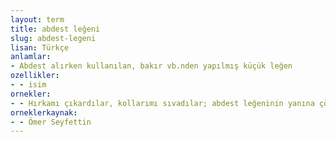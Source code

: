 ```yaml
---
layout: term
title: abdest leğeni
slug: abdest-legeni
lisan: Türkçe
anlamlar:
- Abdest alırken kullanılan, bakır vb.nden yapılmış küçük leğen
ozellikler:
- - isim
ornekler:
- - Hırkamı çıkardılar, kollarımı sıvadılar; abdest leğeninin yanına çömeldim, anneciğim...
orneklerkaynak:
- - Ömer Seyfettin
---
```

